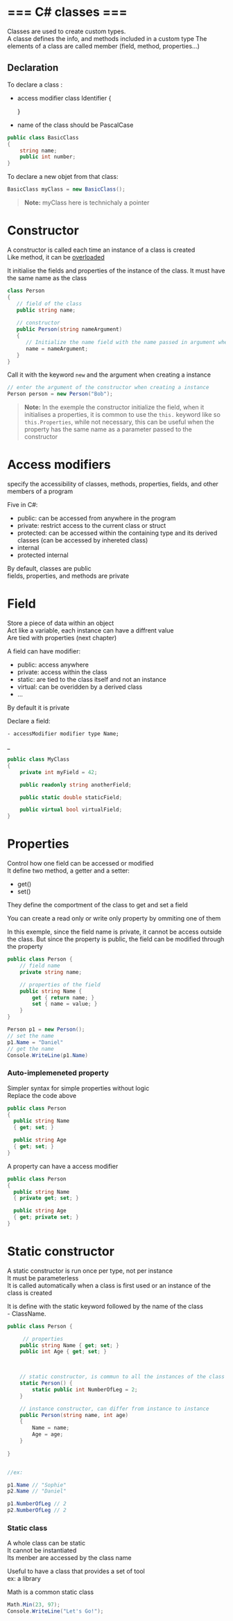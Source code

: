 # === C# classes ===

Classes are used to create custom types.  
A classe defines the info, and methods included in a custom type
The elements of a class are called member (field, method, properties...)

## Declaration
To declare a class : 
 - access modifier class Identifier
   {

   }
 - name of the class should be PascalCase
```C#
public class BasicClass
{
    string name;
    public int number;
}
```
To declare a new objet from that class:

```C#
BasicClass myClass = new BasicClass();
```
> **Note:** myClass here is technichaly a pointer 

# Constructor
A constructor is called each time an instance of a class is created  
Like method, it can be [overloaded](https://github.com/Adiantum-f/Cheat-sheet/blob/338899b5450530200b69b6348e73fda8c53f9b94/C%23/C%23_methods.md#L74-L94)

It initialise the fields and properties of the instance of the class. It must have the same name as the class
```C#
class Person
{  
   // field of the class
   public string name;
   
   // constructor
   public Person(string nameArgument)
   {
      // Initialize the name field with the name passed in argument when the instance is created
      name = nameArgument;
   }
}

```

Call it with the keyword `new` and the argument when creating a instance

```C#
// enter the argument of the constructor when creating a instance
Person person = new Person("Bob");
```

>**Note:** In the exemple the constructor initialize the field, when it initialises a properties, it is common to use the `this.` keyword like so `this.Properties`, while not necessary, this can be useful when the property has the same name as a parameter passed to the constructor
# Access modifiers

specify the accessibility of classes, methods, properties, fields, and other members of a program

Five in C#:
- public: can be accessed from anywhere in the program
- private: restrict access to the current class or struct
- protected: can be accessed within the containing type and its derived classes (can be accessed by inhereted class)
- internal
- protected internal

By default, classes are public  
fields, properties, and methods are private

# Field

Store a piece of data within an object  
Act like a variable, each instance can have a diffrent value  
Are tied with properties (next chapter)

A field can have modifier:
- public: access anywhere
- private: access within the class
- static: are tied to the class itself and not an instance
- virtual: can be overidden by a derived class
- ...

By default it is private

Declare a field:

    - accessModifier modifier type Name;
_
```C#
public class MyClass
{
    private int myField = 42;

    public readonly string anotherField;

    public static double staticField;

    public virtual bool virtualField;
}
```

# Properties

Control how one field can be accessed or modified  
It define two method, a getter and a setter: 
- get()
- set()

They define the comportment of the class to get and set a field

You can create a read only or write only property by ommiting one of them

In this exemple, since the field name is private, it cannot be access outside the class. But since the property is public, the field can be modified through the property
```C#
public class Person {
    // field name
    private string name;

    // properties of the field
    public string Name {
        get { return name; }
        set { name = value; }
    }
}

Person p1 = new Person();
// set the name
p1.Name = "Daniel" 
// get the name
Console.WriteLine(p1.Name)
```

### Auto-implemeneted property

Simpler syntax for simple properties without logic  
Replace the code above

```C#
public class Person
{
  public string Name
  { get; set; }

  public string Age
  { get; set; }
}
```

A property can have a access modifier

```C#
public class Person
{
  public string Name
  { private get; set; }

  public string Age
  { get; private set; }
}
```

# Static constructor

A static constructor is run once per type, not per instance  
It must be parameterless  
It is called automatically when a class is first used or an instance of the class is created

It is define with the static keyword followed by the name of the class  
    - ClassName.

```C#
public class Person {

     // properties
    public string Name { get; set; }
    public int Age { get; set; }
    


    // static constructor, is commun to all the instances of the class
    static Person() {
        static public int NumberOfLeg = 2;
    }

    // instance constructor, can differ from instance to instance
    public Person(string name, int age)
    {
        Name = name;
        Age = age;
    }
    
}


//ex:

p1.Name // "Sophie"
p2.Name // "Daniel"

p1.NumberOfLeg // 2
p2.NumberOfLeg // 2

```

### Static class

A whole class can be static  
It cannot be instantiated  
Its menber are accessed by the class name

Useful to have a class that provides a set of tool  
ex: a library

Math is a common static class

```C#
Math.Min(23, 97);
Console.WriteLine("Let's Go!");
```
